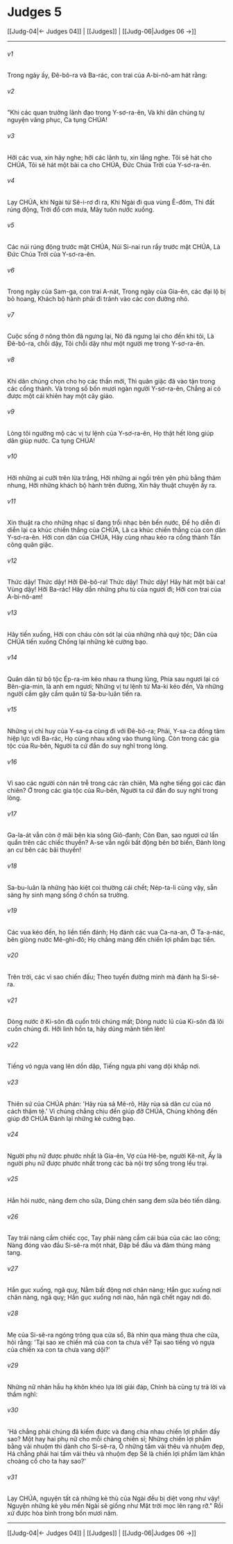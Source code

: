 # Judges 5

[[Judg-04|← Judges 04]] | [[Judges]] | [[Judg-06|Judges 06 →]]
***



###### v1 
Trong ngày ấy, Đê-bô-ra và Ba-rác, con trai của A-bi-nô-am hát rằng: 

###### v2 
"Khi các quan trưởng lãnh đạo trong Y-sơ-ra-ên, Và khi dân chúng tự nguyện vâng phục, Ca tụng CHÚA! 

###### v3 
Hỡi các vua, xin hãy nghe; hỡi các lãnh tụ, xin lắng nghe. Tôi sẽ hát cho CHÚA, Tôi sẽ hát một bài ca cho CHÚA, Đức Chúa Trời của Y-sơ-ra-ên. 

###### v4 
Lạy CHÚA, khi Ngài từ Sê-i-rơ đi ra, Khi Ngài đi qua vùng Ê-đôm, Thì đất rúng động, Trời đổ cơn mưa, Mây tuôn nước xuống. 

###### v5 
Các núi rúng động trước mặt CHÚA, Núi Si-nai run rẩy trước mặt CHÚA, Là Đức Chúa Trời của Y-sơ-ra-ên. 

###### v6 
Trong ngày của Sam-ga, con trai A-nát, Trong ngày của Gia-ên, các đại lộ bị bỏ hoang, Khách bộ hành phải đi tránh vào các con đường nhỏ. 

###### v7 
Cuộc sống ở nông thôn đã ngưng lại, Nó đã ngưng lại cho đến khi tôi, Là Đê-bô-ra, chỗi dậy, Tôi chỗi dậy như một người mẹ trong Y-sơ-ra-ên. 

###### v8 
Khi dân chúng chọn cho họ các thần mới, Thì quân giặc đã vào tận trong các cổng thành. Và trong số bốn mươi ngàn người Y-sơ-ra-ên, Chẳng ai có được một cái khiên hay một cây giáo. 

###### v9 
Lòng tôi ngưỡng mộ các vị tư lệnh của Y-sơ-ra-ên, Họ thật hết lòng giúp dân giúp nước. Ca tụng CHÚA! 

###### v10 
Hỡi những ai cưỡi trên lừa trắng, Hỡi những ai ngồi trên yên phủ bằng thảm nhung, Hỡi những khách bộ hành trên đường, Xin hãy thuật chuyện ấy ra. 

###### v11 
Xin thuật ra cho những nhạc sĩ đang trổi nhạc bên bến nước, Để họ diễn đi diễn lại ca khúc chiến thắng của CHÚA, Là ca khúc chiến thắng của con dân Y-sơ-ra-ên. Hỡi con dân của CHÚA, Hãy cùng nhau kéo ra cổng thành Tấn công quân giặc. 

###### v12 
Thức dậy! Thức dậy! Hỡi Đê-bô-ra! Thức dậy! Thức dậy! Hãy hát một bài ca! Vùng dậy! Hỡi Ba-rác! Hãy dẫn những phu tù của ngươi đi; Hỡi con trai của A-bi-nô-am! 

###### v13 
Hãy tiến xuống, Hỡi con cháu còn sót lại của những nhà quý tộc; Dân của CHÚA tiến xuống Chống lại những kẻ cường bạo. 

###### v14 
Quân dân từ bộ tộc Ép-ra-im kéo nhau ra thung lũng, Phía sau ngươi lại có Bên-gia-min, là anh em ngươi; Những vị tư lệnh từ Ma-ki kéo đến, Và những người cầm gậy cầm quân từ Sa-bu-luân tiến ra. 

###### v15 
Những vị chỉ huy của Y-sa-ca cùng đi với Đê-bô-ra; Phải, Y-sa-ca đồng tâm hiệp lực với Ba-rác, Họ cùng nhau xông vào thung lũng. Còn trong các gia tộc của Ru-bên, Người ta cứ đắn đo suy nghĩ trong lòng. 

###### v16 
Vì sao các người còn nán trễ trong các ràn chiên, Mà nghe tiếng gọi các đàn chiên? Ở trong các gia tộc của Ru-bên, Người ta cứ đắn đo suy nghĩ trong lòng. 

###### v17 
Ga-la-át vẫn còn ở mãi bên kia sông Giô-đanh; Còn Đan, sao ngươi cứ lẩn quẩn trên các chiếc thuyền? A-se vẫn ngồi bất động bên bờ biển, Đành lòng an cư bên các bãi thuyền! 

###### v18 
Sa-bu-luân là những hào kiệt coi thường cái chết; Nép-ta-li cũng vậy, sẵn sàng hy sinh mạng sống ở chốn sa trường. 

###### v19 
Các vua kéo đến, họ liền tiến đánh; Họ đánh các vua Ca-na-an, Ở Ta-a-nác, bên giòng nước Mê-ghi-đô; Họ chẳng màng đến chiến lợi phẩm bạc tiền. 

###### v20 
Trên trời, các vì sao chiến đấu; Theo tuyến đường mình mà đánh hạ Si-sê-ra. 

###### v21 
Dòng nước ở Ki-sôn đã cuốn trôi chúng mất; Dòng nước lũ của Ki-sôn đã lôi cuốn chúng đi. Hỡi linh hồn ta, hãy dũng mãnh tiến lên! 

###### v22 
Tiếng vó ngựa vang lên dồn dập, Tiếng ngựa phi vang dội khắp nơi. 

###### v23 
Thiên sứ của CHÚA phán: 'Hãy rủa sả Mê-rô, Hãy rủa sả dân cư của nó cách thậm tệ.' Vì chúng chẳng chịu đến giúp đỡ CHÚA, Chúng không đến giúp đỡ CHÚA Đánh lại những kẻ cường bạo. 

###### v24 
Người phụ nữ được phước nhất là Gia-ên, Vợ của Hê-be, người Kê-nít, Ấy là người phụ nữ được phước nhất trong các bà nội trợ sống trong lều trại. 

###### v25 
Hắn hỏi nước, nàng đem cho sữa, Dùng chén sang đem sữa béo tiến dâng. 

###### v26 
Tay trái nàng cầm chiếc cọc, Tay phải nàng cầm cái búa của các lao công; Nàng đóng vào đầu Si-sê-ra một nhát, Đập bể đầu và đâm thủng màng tang. 

###### v27 
Hắn gục xuống, ngã quỵ, Nằm bất động nơi chân nàng; Hắn gục xuống nơi chân nàng, ngã quỵ; Hắn gục xuống nơi nào, hắn ngã chết ngay nơi đó. 

###### v28 
Mẹ của Si-sê-ra ngóng trông qua cửa sổ, Bà nhìn qua màng thưa che cửa, hỏi rằng: 'Tại sao xe chiến mã của con ta chưa về? Tại sao tiếng vó ngựa của chiến xa con ta chưa vang dội?' 

###### v29 
Những nữ nhân hầu hạ khôn khéo lựa lời giải đáp, Chính bà cũng tự trả lời và thầm nghĩ: 

###### v30 
'Há chẳng phải chúng đã kiếm được và đang chia nhau chiến lợi phẩm đấy sao? Một hay hai phụ nữ cho mỗi chàng chiến sĩ; Những chiến lợi phẩm bằng vải nhuộm thì dành cho Si-sê-ra, Ô những tấm vải thêu và nhuộm đẹp, Há chẳng phải hai tấm vải thêu và nhuộm đẹp Sẽ là chiến lợi phẩm làm khăn choàng cổ cho ta hay sao?' 

###### v31 
Lạy CHÚA, nguyện tất cả những kẻ thù của Ngài đều bị diệt vong như vậy! Nguyện những kẻ yêu mến Ngài sẽ giống như Mặt trời mọc lên rạng rỡ." Rồi xứ được hòa bình trong bốn mươi năm.

***
[[Judg-04|← Judges 04]] | [[Judges]] | [[Judg-06|Judges 06 →]]
